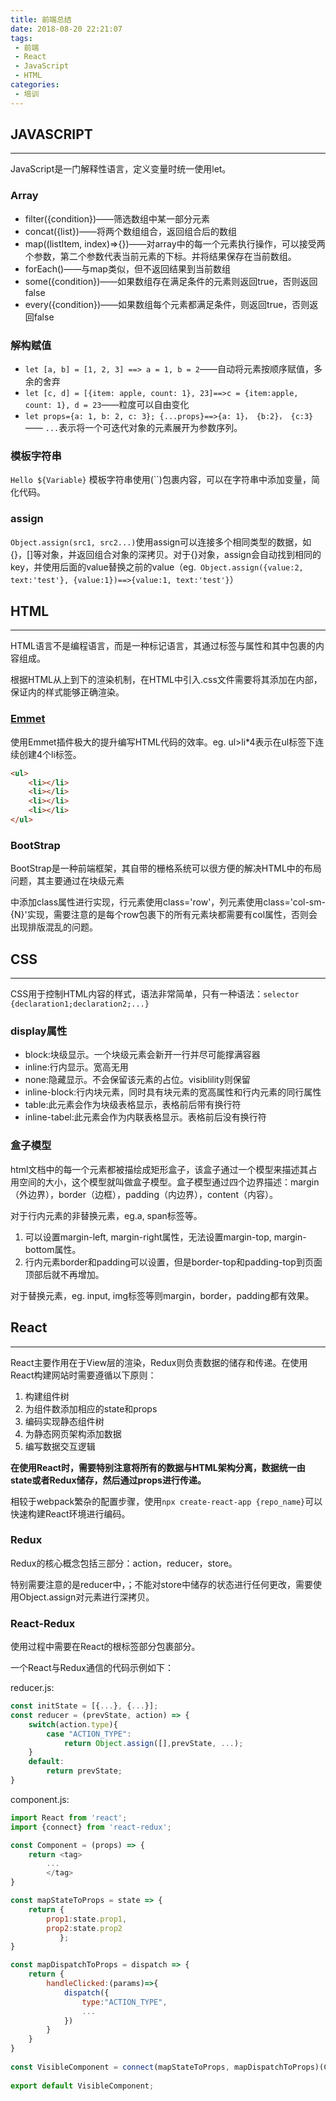```yaml
---
title: 前端总结
date: 2018-08-20 22:21:07
tags:
 - 前端
 - React
 - JavaScript
 - HTML
categories:
 - 培训
---
```


## JAVASCRIPT

------

JavaScript是一门解释性语言，定义变量时统一使用let。

### Array

- filter({condition})——筛选数组中某一部分元素
- concat({list})——将两个数组组合，返回组合后的数组
- map((listItem, index)=>{})——对array中的每一个元素执行操作，可以接受两个参数，第二个参数代表当前元素的下标。并将结果保存在当前数组。
- forEach()——与map类似，但不返回结果到当前数组
- some({condition})——如果数组存在满足条件的元素则返回true，否则返回false
- every({condition})——如果数组每个元素都满足条件，则返回true，否则返回false

<!-- more -->

### 解构赋值

- `let [a, b] = [1, 2, 3] ==> a = 1, b = 2`——自动将元素按顺序赋值，多余的舍弃
- `let [c, d] = [{item: apple, count: 1}, 23]==>c = {item:apple, count: 1}, d = 23`——粒度可以自由变化
- `let props={a: 1, b: 2, c: 3}; {...props}==>{a: 1}， {b:2}， {c:3}`—— `...`表示将一个可迭代对象的元素展开为参数序列。

### 模板字符串

``Hello ${Variable}`` 模板字符串使用(``)包裹内容，可以在字符串中添加变量，简化代码。

### assign

`Object.assign(src1, src2...)`使用assign可以连接多个相同类型的数据，如{}，[]等对象，并返回组合对象的深拷贝。对于{}对象，assign会自动找到相同的key，并使用后面的value替换之前的value（eg.` Object.assign({value:2, text:'test'}, {value:1})==>{value:1, text:'test'}`）

## HTML

------

HTML语言不是编程语言，而是一种标记语言，其通过标签<tag></tag>与属性和其中包裹的内容组成。

根据HTML从上到下的渲染机制，在HTML中引入.css文件需要将其添加在<head></head>内部，保证<body></body>内的样式能够正确渲染。

### [Emmet]( <https://docs.emmet.io/cheat-sheet/> )

使用Emmet插件极大的提升编写HTML代码的效率。eg. ul>li*4表示在ul标签下连续创建4个li标签。

```html
<ul>
	<li></li>
	<li></li>
	<li></li>
	<li></li>
</ul>
```

### BootStrap

BootStrap是一种前端框架，其自带的栅格系统可以很方便的解决HTML中的布局问题，其主要通过在块级元素<div>中添加class属性进行实现，行元素使用class='row'，列元素使用class='col-sm-{N}'实现，需要注意的是每个row包裹下的所有元素块都需要有col属性，否则会出现排版混乱的问题。

## CSS

------

CSS用于控制HTML内容的样式，语法非常简单，只有一种语法：`selector {declaration1;declaration2;...}`

### display属性

- block:块级显示。一个块级元素会新开一行并尽可能撑满容器
- inline:行内显示。宽高无用
- none:隐藏显示。不会保留该元素的占位。visiblility则保留
- inline-block:行内块元素，同时具有块元素的宽高属性和行内元素的同行属性
- table:此元素会作为块级表格显示，表格前后带有换行符
- inline-tabel:此元素会作为内联表格显示。表格前后没有换行符

### 盒子模型

html文档中的每一个元素都被描绘成矩形盒子，该盒子通过一个模型来描述其占用空间的大小，这个模型就叫做盒子模型。盒子模型通过四个边界描述：margin（外边界），border（边框），padding（内边界），content（内容）。

对于行内元素的非替换元素，eg.a, span标签等。

1. 可以设置margin-left, margin-right属性，无法设置margin-top, margin-bottom属性。
2. 行内元素border和padding可以设置，但是border-top和padding-top到页面顶部后就不再增加。

对于替换元素，eg. input, img标签等则margin，border，padding都有效果。

## React

------

React主要作用在于View层的渲染，Redux则负责数据的储存和传递。在使用React构建网站时需要遵循以下原则：

1. 构建组件树
2. 为组件数添加相应的state和props
3. 编码实现静态组件树
4. 为静态网页架构添加数据
5. 编写数据交互逻辑

**在使用React时，需要特别注意将所有的数据与HTML架构分离，数据统一由state或者Redux储存，然后通过props进行传递。**

相较于webpack繁杂的配置步骤，使用`npx create-react-app {repo_name}`可以快速构建React环境进行编码。

### Redux

Redux的核心概念包括三部分：action，reducer，store。

特别需要注意的是reducer中，；不能对store中储存的状态进行任何更改，需要使用Object.assign对元素进行深拷贝。

### React-Redux

使用过程中需要在React的根标签部分包裹<Provider store={store}></Provider>部分。

一个React与Redux通信的代码示例如下：

reducer.js:

```js
const initState = [{...}, {...}];
const reducer = (prevState, action) => {
    switch(action.type){
        case "ACTION_TYPE":
        	return Object.assign([],prevState, ...);
    }
    default:
    	return prevState;
}
```

component.js:

```js
import React from 'react';
import {connect} from 'react-redux';

const Component = (props) => {
    return <tag>
        ...
        </tag>
}

const mapStateToProps = state => {
    return {
        prop1:state.prop1,
        prop2:state.prop2
           };
}

const mapDispatchToProps = dispatch => {
    return {
        handleClicked:(params)=>{
            dispatch({
                type:"ACTION_TYPE",
                ...
            })
        }
    }
}
                     
const VisibleComponent = connect(mapStateToProps, mapDispatchToProps)(Component)
            
export default VisibleComponent;       
```

